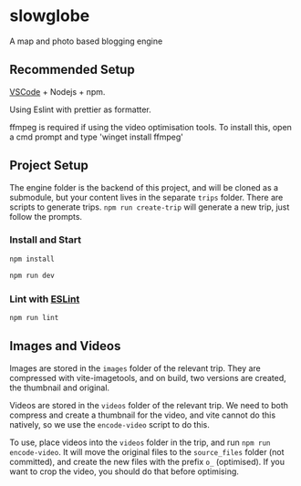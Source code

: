 # slowglobe

A map and photo based blogging engine

## Recommended Setup

[VSCode](https://code.visualstudio.com/) + Nodejs + npm.

Using Eslint with prettier as formatter.

ffmpeg is required if using the video optimisation tools.
To install this, open a cmd prompt and type 'winget install ffmpeg'

## Project Setup

The engine folder is the backend of this project, and will be cloned as a submodule, but your content lives in the separate `trips` folder.
There are scripts to generate trips. `npm run create-trip` will generate a new trip, just follow the prompts.

### Install and Start

```sh
npm install

npm run dev
```

### Lint with [ESLint](https://eslint.org/)

```sh
npm run lint
```

## Images and Videos

Images are stored in the `images` folder of the relevant trip. They are compressed with vite-imagetools, and on build, two versions are created, the thumbnail and original.

Videos are stored in the `videos` folder of the relevant trip. We need to both compress and create a thumbnail for the video, and vite cannot do this natively, so we use the `encode-video` script to do this.

To use, place videos into the `videos` folder in the trip, and run `npm run encode-video`. It will move the original files to the `source_files` folder (not committed), and create the new files with the prefix `o_` (optimised). If you want to crop the video, you should do that before optimising.
